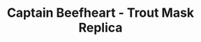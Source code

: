 ---
title: Captain Beefheart - Trout Mask Replica
guest: Gavin Crawford
number: 24.2
description: PART 2. The final stretch of the Captain Beefheart Trout Mask Replica marathon; surely a sprint finish, possibly a slamdunk. Will the boys descend into madness after being locked in a room together (with the Captain (and alcohol...?)) for so long?
link-mp3: http://feeds.soundcloud.com/stream/224564286-radio4scotland-hmm-interesting-choice-ep24-captain-beefheart-pt2.mp3
duration: "00:35:27"
byte-length: 85099476
pub-date: Sat, 19 Sep 2015 09:06:36 GMT
soundcloud-id: 224564286
---